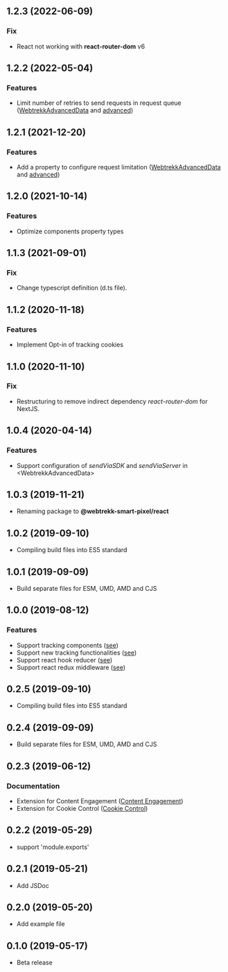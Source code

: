 <a name="1.2.3"></a>
## 1.2.3 (2022-06-09)

### Fix

* React not working with **react-router-dom** v6

<a name="1.2.2"></a>
## 1.2.2 (2022-05-04)

### Features

* Limit number of retries to send requests in request queue ([WebtrekkAdvancedData](https://documentation.mapp.com/latest/en/next-15741408.html#id-.SMPNextv1.0-%3CWebtrekkAdvancedData%3E) and [advanced](https://documentation.mapp.com/latest/en/next-15741408.html#id-.SMPNextv1.0-advanced))

<a name="1.2.1"></a>
## 1.2.1 (2021-12-20)

### Features

* Add a property to configure request limitation ([WebtrekkAdvancedData](https://documentation.mapp.com/latest/en/react-15741412.html#id-.SMPReactv1.0-%3CWebtrekkAdvancedData%3E) and [advanced](https://documentation.mapp.com/latest/en/react-15741412.html#id-.SMPReactv1.0-advanced))

<a name="1.2.0"></a>
## 1.2.0 (2021-10-14)

### Features

* Optimize components property types

<a name="1.1.3"></a>
## 1.1.3 (2021-09-01)

### Fix

* Change typescript definition (d.ts file).

<a name="1.1.2"></a>
## 1.1.2 (2020-11-18)

### Features

* Implement Opt-in of tracking cookies 

<a name="1.1.0"></a>
## 1.1.0 (2020-11-10)

### Fix

* Restructuring to remove indirect dependency *react-router-dom* for NextJS.

<a name="1.0.4"></a>
## 1.0.4 (2020-04-14)

### Features

* Support configuration of *sendViaSDK* and *sendViaServer* in \<WebtrekkAdvancedData\>

<a name="1.0.3"></a>
## 1.0.3 (2019-11-21)

* Renaming package to **@webtrekk-smart-pixel/react**

<a name="1.0.2"></a>
## 1.0.2 (2019-09-10)

* Compiling build files into ES5 standard

<a name="1.0.1"></a>
## 1.0.1 (2019-09-09)

* Build separate files for ESM, UMD, AMD and CJS

<a name="1.0.0"></a>
## 1.0.0 (2019-08-12)

### Features

* Support tracking components ([see](https://documentation.mapp.com/latest/en/react-15741412.html#id-.SMPReactv1.0-Components))
* Support new tracking functionalities ([see](https://documentation.mapp.com/latest/en/react-15741412.html#id-.SMPReactv1.0-WebtrekkSmartPixelReact))
* Support react hook reducer ([see](https://documentation.mapp.com/latest/en/react-15741412.html#id-.SMPReactv1.0-webtrekkReducer))
* Support react redux middleware ([see](https://documentation.mapp.com/latest/en/react-15741412.html#id-.SMPReactv1.0-webtrekkMiddleware))

<a name="0.2.5"></a>
## 0.2.5 (2019-09-10)

* Compiling build files into ES5 standard

<a name="0.2.4"></a>
## 0.2.4 (2019-09-09)

* Build separate files for ESM, UMD, AMD and CJS

<a name="0.2.3"></a>
## 0.2.3 (2019-06-12)

### Documentation

* Extension for Content Engagement ([Content Engagement](https://documentation.mapp.com/latest/en/content-engagement-15741314.html))
* Extension for Cookie Control ([Cookie Control](https://documentation.mapp.com/latest/en/cookie-control-15741322.html))

<a name="0.2.2"></a>
## 0.2.2 (2019-05-29)

* support 'module.exports'

<a name="0.2.1"></a>
## 0.2.1 (2019-05-21)

* Add JSDoc

<a name="0.2.0"></a>
## 0.2.0 (2019-05-20)

* Add example file

<a name="0.1.0"></a>
## 0.1.0 (2019-05-17)

* Beta release
